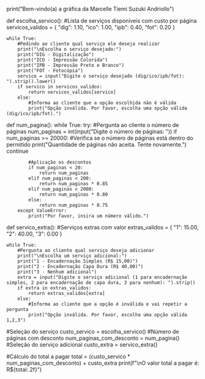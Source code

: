 print("Bem-vindo(a) a gráfica da Marcelle Tiemi Suzuki Andriollo")

def escolha_servico():
    #Lista de serviços disponíveis com custo por página
    servicos_validos = {
        "dig": 1.10,
        "ico": 1.00,
        "ipb": 0.40,
        "fot": 0.20
        }

    while True:
        #Pedindo ao cliente qual serviço ele deseja realizar
        print("\nEscolha o serviço desejado:")
        print("DIG - Digitalização")
        print("ICO - Impressão Colorida")
        print("IPB - Impressão Preto e Branco")
        print("FOT - Fotocópia")
        servico = input("Digite o serviço desejado (dig/ico/ipb/fot): ").strip().lower()
        if servico in servicos_validos:
            return servicos_validos[servico]
        else:
            #Informa ao cliente que a opção escolhida não é válida
            print("Opção inválida. Por favor, escolha uma opção válida (dig/ico/ipb/fot).")

def num_pagina():
    while True:
        try:
            #Pergunta ao cliente o número de páginas
            num_paginas = int(input("Digite o número de páginas: "))
            if num_paginas >= 20000:
                #Verifica se o número de páginas está dentro do permitido
                print("Quantidade de páginas não aceita. Tente novamente.")
                continue

            #Aplicação os descontos
            if num_paginas < 20:
                return num_paginas
            elif num_paginas < 200:
                return num_paginas * 0.85
            elif num_paginas < 2000:
                return num_paginas * 0.80
            else:
                return num_paginas * 0.75
        except ValueError:
            print("Por favor, insira um número válido.")

def servico_extra():
    #Serviços extras com valor
    extras_validos = {
        "1": 15.00,
        "2": 40.00,
        "3": 0.00
    }

    while True:
        #Pergunta ao cliente qual serviço deseja adicionar
        print("\nEscolha um serviço adicional:")
        print("1 - Encadernação Simples (R$ 15,00)")
        print("2 - Encadernação Capa Dura (R$ 40,00)")
        print("3 - Nenhum adicional")
        extra = input("Digite o serviço adicional (1 para encadernação simples, 2 para encadernação de capa dura, 3 para nenhum): ").strip()
        if extra in extras_validos:
            return extras_validos[extra]
        else:
            #Informa ao cliente que a opção é inválida e vai repetir a pergunta
            print("Opção inválida. Por favor, escolha uma opção válida 1,2,3")

#Seleção do serviço
custo_servico = escolha_servico()
#Número de páginas com desconto
num_paginas_com_desconto = num_pagina()
#Seleção do serviço adicional
custo_extra = servico_extra()


#Cálculo do total a pagar
total = (custo_servico * num_paginas_com_desconto) + custo_extra
print(f"\nO valor total a pagar é: R${total:.2f}")
